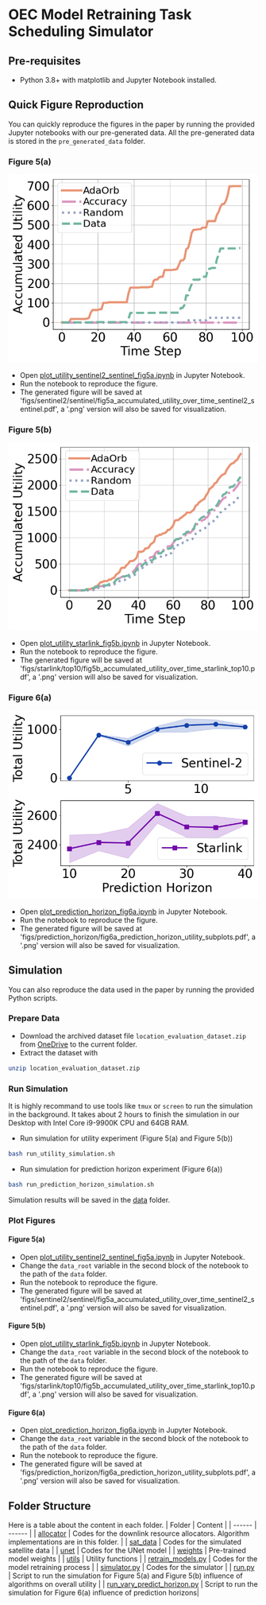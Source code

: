# OEC Model Retraining Task Scheduling Simulator

## Pre-requisites
- Python 3.8+ with matplotlib and Jupyter Notebook installed.

## Quick Figure Reproduction
You can quickly reproduce the figures in the paper by running the provided Jupyter notebooks with our pre-generated data. All the pre-generated data is stored in the `pre_generated_data` folder.
### Figure 5(a)
![Figure 5(a)](docs/images/fig5a_accumulated_utility_over_time_sentinel2_sentinel.png)
- Open [plot_utility_sentinel2_sentinel_fig5a.ipynb](plot_utility_sentinel2_sentinel_fig5a.ipynb) in Jupyter Notebook.
- Run the notebook to reproduce the figure.
- The generated figure will be saved at 'figs/sentinel2/sentinel/fig5a_accumulated_utility_over_time_sentinel2_sentinel.pdf', a '.png' version will also be saved for visualization.
### Figure 5(b)
![Figure 5(b)](docs/images/fig5b_accumulated_utility_over_time_starlink_top10.png)
- Open [plot_utility_starlink_fig5b.ipynb](plot_utility_starlink_fig5b.ipynb) in Jupyter Notebook.
- Run the notebook to reproduce the figure.
- The generated figure will be saved at 'figs/starlink/top10/fig5b_accumulated_utility_over_time_starlink_top10.pdf', a '.png' version will also be saved for visualization.
### Figure 6(a)
![Figure 6(a)](docs/images/fig6a_prediction_horizon_utility_subplots.png)
- Open [plot_prediction_horizon_fig6a.ipynb](plot_prediction_horizon_fig6a.ipynb) in Jupyter Notebook.
- Run the notebook to reproduce the figure.
- The generated figure will be saved at 'figs/prediction_horizon/fig6a_prediction_horizon_utility_subplots.pdf', a '.png' version will also be saved for visualization.

## Simulation
You can also reproduce the data used in the paper by running the provided Python scripts.
### Prepare Data
- Download the archived dataset file `location_evaluation_dataset.zip` from [OneDrive](https://1drv.ms/u/c/96ae991c9e262838/EYzgrdoVSHpKlZdPJIfHHiwBbsbq2k3ShBsnUci4d4x7Ow?e=B1MA75) to the current folder.
- Extract the dataset with
```bash
unzip location_evaluation_dataset.zip
```
### Run Simulation
It is highly recommand to use tools like `tmux` or `screen` to run the simulation in the background.
It takes about 2 hours to finish the simulation in our Desktop with Intel Core i9-9900K CPU and 64GB RAM.
- Run simulation for utility experiment (Figure 5(a) and Figure 5(b))
```bash
bash run_utility_simulation.sh
```
- Run simulation for prediction horizon experiment (Figure 6(a))
```bash
bash run_prediction_horizon_simulation.sh
```
Simulation results will be saved in the [data](data) folder.
### Plot Figures
#### Figure 5(a)
- Open [plot_utility_sentinel2_sentinel_fig5a.ipynb](plot_utility_sentinel2_sentinel_fig5a.ipynb) in Jupyter Notebook.
- Change the `data_root` variable in the second block of the notebook to the path of the `data` folder.
- Run the notebook to reproduce the figure.
- The generated figure will be saved at 'figs/sentinel2/sentinel/fig5a_accumulated_utility_over_time_sentinel2_sentinel.pdf', a '.png' version will also be saved for visualization.
#### Figure 5(b)
- Open [plot_utility_starlink_fig5b.ipynb](plot_utility_starlink_fig5b.ipynb) in Jupyter Notebook.
- Change the `data_root` variable in the second block of the notebook to the path of the `data` folder.
- Run the notebook to reproduce the figure.
- The generated figure will be saved at 'figs/starlink/top10/fig5b_accumulated_utility_over_time_starlink_top10.pdf', a '.png' version will also be saved for visualization.
#### Figure 6(a)
- Open [plot_prediction_horizon_fig6a.ipynb](plot_prediction_horizon_fig6a.ipynb) in Jupyter Notebook.
- Change the `data_root` variable in the second block of the notebook to the path of the `data` folder.
- Run the notebook to reproduce the figure.
- The generated figure will be saved at 'figs/prediction_horizon/fig6a_prediction_horizon_utility_subplots.pdf', a '.png' version will also be saved for visualization.

## Folder Structure
Here is a table about the content in each folder.
| Folder | Content |
| ------ | ------ |
| [allocator](allocator) | Codes for the downlink resource allocators. Algorithm implementations are in this folder. |
| [sat_data](sat_data) | Codes for the simulated satellite data |
| [unet](unet) | Codes for the UNet model |
| [weights](weights) | Pre-trained model weights |
| [utils](utils) | Utility functions |
| [retrain_models.py](retrain_models.py) | Codes for the model retraining process |
| [simulator.py](simulator.py) | Codes for the simulator |
| [run.py](run.py) | Script to run the simulation for Figure 5(a) and Figure 5(b) influence of algorithms on overall utility |
| [run_vary_predict_horizon.py](run_vary_predict_horizon.py) | Script to run the simulation for Figure 6(a) influence of prediction horizons|



